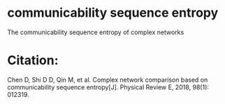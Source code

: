 # communicability sequence entropy
The communicability sequence entropy of complex networks

# Citation:

Chen D, Shi D D, Qin M, et al. Complex network comparison based on communicability sequence entropy[J]. Physical Review E, 2018, 98(1): 012319.
